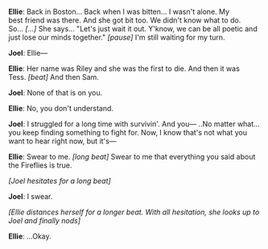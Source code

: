 **Ellie**: Back in Boston... Back when I was bitten... I wasn't alone. My best friend was there. And she got bit too. We didn't know what to do. So... _[...]_ She says... "Let's just wait it out. Y'know, we can be all poetic and just lose our minds together." _[pause]_ I'm still waiting for my turn.

**Joel**: Ellie—

**Ellie**: Her name was Riley and she was the first to die. And then it was Tess. _[beat]_ And then Sam.

**Joel**: None of that is on you.

**Ellie**: No, you don't understand.

**Joel**: I struggled for a long time with survivin'. And you— ..No matter what... you keep finding something to fight for. Now, I know that's not what you want to hear right now, but it's—

**Ellie**: Swear to me. _[long beat]_ Swear to me that everything you said about the Fireflies is true.

_[Joel hesitates for a long beat]_

**Joel**: I swear.

_[Ellie distances herself for a longer beat. With all hesitation, she looks up to Joel and finally nods]_

**Ellie**: ...Okay.

